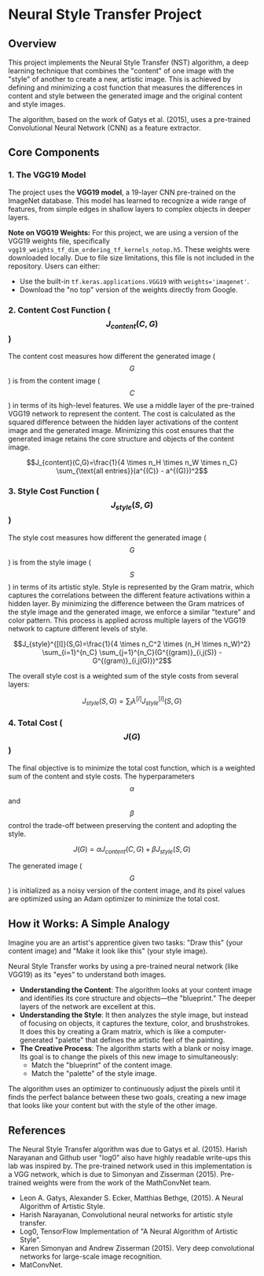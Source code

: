 # Neural Style Transfer Project

## Overview

This project implements the Neural Style Transfer (NST) algorithm, a deep learning technique that combines the "content" of one image with the "style" of another to create a new, artistic image. This is achieved by defining and minimizing a cost function that measures the differences in content and style between the generated image and the original content and style images.

The algorithm, based on the work of Gatys et al. (2015), uses a pre-trained Convolutional Neural Network (CNN) as a feature extractor.

## Core Components

### 1. The VGG19 Model

The project uses the **VGG19 model**, a 19-layer CNN pre-trained on the ImageNet database. This model has learned to recognize a wide range of features, from simple edges in shallow layers to complex objects in deeper layers.

**Note on VGG19 Weights:**
For this project, we are using a version of the VGG19 weights file, specifically `vgg19_weights_tf_dim_ordering_tf_kernels_notop.h5`. These weights were downloaded locally. Due to file size limitations, this file is not included in the repository. Users can either:

* Use the built-in `tf.keras.applications.VGG19` with `weights='imagenet'`.
* Download the "no top" version of the weights directly from Google.

### 2. Content Cost Function ($$J_{content}(C,G)$$)

The content cost measures how different the generated image ($$G$$) is from the content image ($$C$$) in terms of its high-level features. We use a middle layer of the pre-trained VGG19 network to represent the content. The cost is calculated as the squared difference between the hidden layer activations of the content image and the generated image. Minimizing this cost ensures that the generated image retains the core structure and objects of the content image.

$$J_{content}(C,G)=\frac{1}{4 \times n_H \times n_W \times n_C} \sum_{\text{all entries}}(a^{(C)} - a^{(G)})^2$$

### 3. Style Cost Function ($$J_{style}(S,G)$$)

The style cost measures how different the generated image ($$G$$) is from the style image ($$S$$) in terms of its artistic style. Style is represented by the Gram matrix, which captures the correlations between the different feature activations within a hidden layer. By minimizing the difference between the Gram matrices of the style image and the generated image, we enforce a similar "texture" and color pattern. This process is applied across multiple layers of the VGG19 network to capture different levels of style.

$$J_{style}^{[l]}(S,G)=\frac{1}{4 \times n_C^2 \times (n_H \times n_W)^2} \sum_{i=1}^{n_C} \sum_{j=1}^{n_C}(G^{(gram)}_{i,j(S)} - G^{(gram)}_{i,j(G)})^2$$

The overall style cost is a weighted sum of the style costs from several layers:

$$J_{style}(S,G)=\sum_l \lambda^{[l]} J_{style}^{[l]}(S,G)$$

### 4. Total Cost ($$J(G)$$)

The final objective is to minimize the total cost function, which is a weighted sum of the content and style costs. The hyperparameters $$\alpha$$and$$\beta$$ control the trade-off between preserving the content and adopting the style.

$$J(G)=\alpha J_{content}(C,G)+\beta J_{style}(S,G)$$

The generated image ($$G$$) is initialized as a noisy version of the content image, and its pixel values are optimized using an Adam optimizer to minimize the total cost.

## How it Works: A Simple Analogy

Imagine you are an artist's apprentice given two tasks: "Draw this" (your content image) and "Make it look like this" (your style image).

Neural Style Transfer works by using a pre-trained neural network (like VGG19) as its "eyes" to understand both images.

* **Understanding the Content**: The algorithm looks at your content image and identifies its core structure and objects—the "blueprint." The deeper layers of the network are excellent at this.
* **Understanding the Style**: It then analyzes the style image, but instead of focusing on objects, it captures the texture, color, and brushstrokes. It does this by creating a Gram matrix, which is like a computer-generated "palette" that defines the artistic feel of the painting.
* **The Creative Process**: The algorithm starts with a blank or noisy image. Its goal is to change the pixels of this new image to simultaneously:
    * Match the "blueprint" of the content image.
    * Match the "palette" of the style image.

The algorithm uses an optimizer to continuously adjust the pixels until it finds the perfect balance between these two goals, creating a new image that looks like your content but with the style of the other image.

## References

The Neural Style Transfer algorithm was due to Gatys et al. (2015). Harish Narayanan and Github user "log0" also have highly readable write-ups this lab was inspired by. The pre-trained network used in this implementation is a VGG network, which is due to Simonyan and Zisserman (2015). Pre-trained weights were from the work of the MathConvNet team.

* Leon A. Gatys, Alexander S. Ecker, Matthias Bethge, (2015). A Neural Algorithm of Artistic Style.
* Harish Narayanan, Convolutional neural networks for artistic style transfer.
* Log0, TensorFlow Implementation of "A Neural Algorithm of Artistic Style".
* Karen Simonyan and Andrew Zisserman (2015). Very deep convolutional networks for large-scale image recognition.
* MatConvNet.